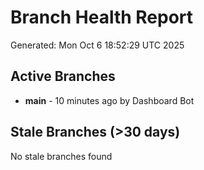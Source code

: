 # Branch Health Report
Generated: Mon Oct  6 18:52:29 UTC 2025

## Active Branches
- **main** - 10 minutes ago by Dashboard Bot

## Stale Branches (>30 days)
No stale branches found
